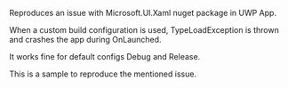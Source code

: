 Reproduces an issue with Microsoft.UI.Xaml nuget package in UWP App.

When a custom build configuration is used, TypeLoadException is thrown and crashes the app during OnLaunched.

It works fine for default configs Debug and Release.

This is a sample to reproduce the mentioned issue.